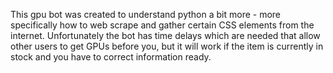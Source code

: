 This gpu bot was created to understand python a bit more - more specifically how to web scrape and gather certain CSS elements from the internet. Unfortunately the bot has time delays which are needed that allow other users to get GPUs before you, but it will work if the item is currently in stock and you have to correct information ready. 
